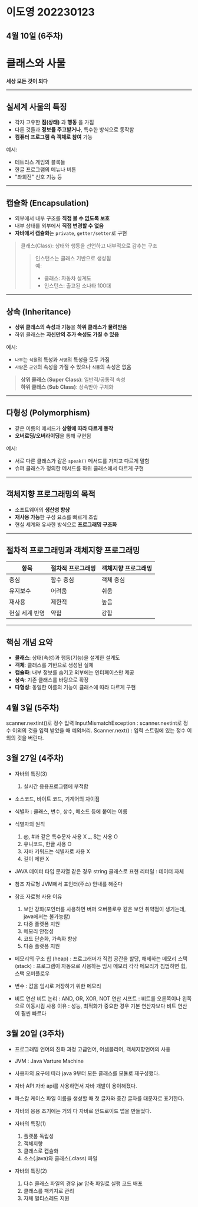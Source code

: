 # 이도영 202230123

## 4월 10일 (6주차)
# 클래스와 사물  
**세상 모든 것이 되다**

---

## 실세계 사물의 특징

- 각자 고유한 **짐(상태)** 과 **행동** 을 가짐
- 다른 것들과 **정보를 주고받거나**, 특수한 방식으로 동작함
- **컴퓨터 프로그램 속 객체로 참여** 가능

예시:
- 테트리스 게임의 블록들
- 한글 프로그램의 메뉴나 버튼
- "좌회전" 신호 기능 등

---

## 캡슐화 (Encapsulation)

- 외부에서 내부 구조를 **직접 볼 수 없도록 보호**
- 내부 상태를 외부에서 **직접 변경할 수 없음**
- **자바에서 캡슐화**는 `private`, `getter/setter`로 구현

> 클래스(Class): 상태와 행동을 선언하고 내부적으로 감추는 구조  
> > 인스턴스는 클래스 기반으로 생성됨  
> > 예:  
> > - 클래스: 자동차 설계도  
> > - 인스턴스: 출고된 소나타 100대  

---

## 상속 (Inheritance)

- **상위 클래스의 속성과 기능**을 **하위 클래스가 물려받음**
- 하위 클래스는 **자신만의 추가 속성도 가질 수 있음**

예시:
- `나무`는 `식물`의 특성과 `서명`의 특성을 모두 가짐  
- `사람`은 `군인`의 속성을 가질 수 있으나 `식물`의 속성은 없음

> **상위 클래스 (Super Class)**: 일반적/공통적 속성  
> **하위 클래스 (Sub Class)**: 상속받아 구체화

---

## 다형성 (Polymorphism)

- 같은 이름의 메서드가 **상황에 따라 다르게 동작**
- **오버로딩/오버라이딩**을 통해 구현됨

예시:
- 서로 다른 클래스가 같은 `speak()` 메서드를 가지고 다르게 말함  
- 슈퍼 클래스가 정의한 메서드를 하위 클래스에서 다르게 구현

---

## 객체지향 프로그래밍의 목적

- 소프트웨어의 **생산성 향상**
- **재사용 가능**한 구성 요소를 빠르게 조립
- 현실 세계와 유사한 방식으로 **프로그래밍 구조화**

---

## 절차적 프로그래밍과 객체지향 프로그래밍

| 항목 | 절차적 프로그래밍 | 객체지향 프로그래밍 |
|------|--------------------|--------------------|
| 중심 | 함수 중심 | 객체 중심 |
| 유지보수 | 어려움 | 쉬움 |
| 재사용 | 제한적 | 높음 |
| 현실 세계 반영 | 약함 | 강함 |

---

## 핵심 개념 요약

- **클래스**: 상태(속성)과 행동(기능)을 설계한 설계도
- **객체**: 클래스를 기반으로 생성된 실체
- **캡슐화**: 내부 정보를 숨기고 외부에는 인터페이스만 제공
- **상속**: 기존 클래스를 바탕으로 확장
- **다형성**: 동일한 이름의 기능이 클래스에 따라 다르게 구현



## 4월 3일 (5주차)
scanner.nextint()로 정수 입력
InputMismatchException : scanner.nextint로 정수 이외의 것을 입력 받았을 때 예외처리.
Scanner.next() : 입력 스트림에 있는 정수 이외의 것을 버린다.


## 3월 27일 (4주차)
* 자바의 특징(3)
  1. 실시간 응용프로그램에 부적합

* 소스코드, 바이트 코드, 기계어의 차이점

* 식별자 : 클래스, 변수, 상수, 메소드 등에 붙이는 이름
* 식별자의 원칙
  1. @, #과 같은 특수문자 사용 X _, $는 사용 O
  2. 유니코드, 한글 사용 O
  3. 자바 키워드는 식별자로 사용 X
  4. 길이 제한 X

* JAVA 데이터 타입
  문자열 같은 경우 string 클래스로 표현
  리터럴 : 데이터 자체

* 참조 자료형
  JVM에서 포인터(주소) 안내를 해준다

* 참조 자료형 사용 이유
  1. 보안 강화(포인터를 사용하면 버퍼 오버플로우 같은 보안 취약점이 생기는데, java에서는 불가능함)
  2. 다중 플랫폼 지원
  3. 메모리 안정성
  4. 코드 단순화, 가속화 향상
  5. 다중 플랫폼 지원

* 메모리의 구조
  힙 (heap) : 프로그래머가 직접 공간을 할당, 해제하는 메모리
  스택 (stack) : 프로그램이 자동으로 사용하는 임시 메모리 
  각각 메모리가 침범하면 힙, 스택 오버플로우

* 변수 : 값을 임시로 저장하기 위한 메모리

* 비트 연산
  비트 논리 : AND, OR, XOR, NOT 연산
  시프트 : 비트를 오른쪽이나 왼쪽으로 이동시킴
  사용 이유 : 성능, 최적화가 중요한 경우 기본 연산자보다 비트 연산이 훨씬 빠르다
  

## 3월 20일 (3주차)
* 프로그래밍 언어의 진화 과정
  고급언어, 어셈블리어, 객체지향언어의 사용

* JVM : Java Varture Machine
  
* 사용자의 요구에 따라 java 9부터 모든 클래스를 모듈로 재구성했다.

* 자바 API
  자바 api를 사용하면서 자바 개발이 용이해졌다.

* 파스칼 케이스
  파일 이름을 생성할 때 첫 글자와 중간 글자를 대문자로 표기한다.

* 자바의 응용
  초기에는 거의 다 자바로 안드로이드 앱을 만들었다.

* 자바의 특징(1)
  1. 플랫폼 독립성
  2. 객체지향
  3. 클래스로 캡슐화
  4. 소스(.java)와 클래스(.class) 파일

* 자바의 특징(2)
  1. 다수 클래스 파일의 경우 jar 압축 파일로 실행 코드 배포
  2. 클래스를 패키지로 관리
  3. 자체 멀티스레드 지원
